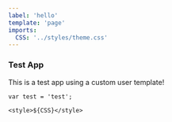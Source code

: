 ```yaml
---
label: 'hello'
template: 'page'
imports:
  CSS: '../styles/theme.css'
---
```


### Test App

This is a test app using a custom user template!

```render js
var test = 'test';
```

```render
<style>${CSS}</style>
```
